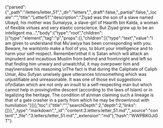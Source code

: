 {"parsed":{"_path":"/letters/letter_51","_dir":"letters","_draft":false,"_partial":false,"_locale":"","title":"Letter51","description":"Ziyad was the son of a slave named Ubayd, his mother was Sumaiyya, a slave-girl of Haarith bin Kalda, a woman of flexible virtues and very elastic conscience. But Ziyad grew up to be an intelligent ma...","body":{"type":"root","children":[{"type":"element","tag":"p","props":{},"children":[{"type":"text","value":"I am given to understand that Mu'awiya has been corresponding with you. Beware, he wants\nto make a fool of you, to blunt your intelligence and to harm your self-respect. Remember\nthat it is Satan which will attack an imprudent and incautious Muslim from behind and from\nright and left so that finding him unwary and unwatchful, it may overpower him and may\nenslave his reasoning.\nThe fact is that during the Caliphate of Caliph Umar, Abu Sufyan unwisely gave utterances to\nsomething which was unjustifiable and unreasonable. It was one of those evil suggestions of\nSatan which are not only an insult to a self-respecting man but which cannot help in proving\nthe descent (according to the laws of Islam) or in legalizing the heritage. The condition of a\nman claiming such a lineage is that of a gate crasher in a party from which he may be thrown\nout with humiliation."}]}],"toc":{"title":"","searchDepth":2,"depth":2,"links":[]}},"_type":"markdown","_id":"content:3.letters:letter_51.md","_source":"content","_file":"3.letters/letter_51.md","_extension":"md"},"hash":"WWPBKOJiGT"}